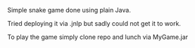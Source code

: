 Simple snake game done using plain Java. 

Tried deploying it via .jnlp but sadly could not get it to work. 

To play the game simply clone repo and lunch via MyGame.jar
